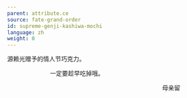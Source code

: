 ```yaml
---
parent: attribute.ce
source: fate-grand-order
id: supreme-genji-kashiwa-mochi
language: zh
weight: 0
---
```


源赖光赠予的情人节巧克力。

<div style="margin-left:100px;">一定要趁早吃掉哦。</div>

<span style="float:right;margin-right:100px;">母亲留</span><br />
